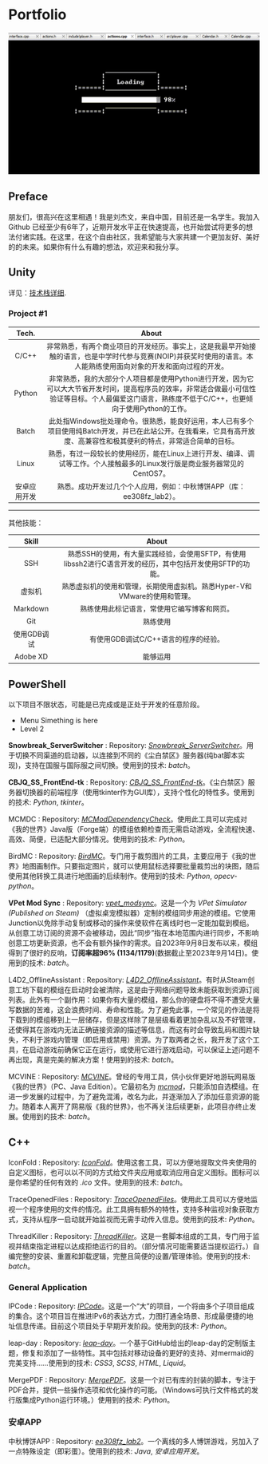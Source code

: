 # Portfolio
<img src="include/game.gif" alt="Animated GIF" class="center"> 

## Preface 

朋友们，很高兴在这里相遇！我是刘杰文，来自中国，目前还是一名学生。我加入 Github 已经至少有6年了，近期开发水平正在快速提高，也开始尝试将更多的想法付诸实践。在这里，在这个自由社区，我希望能与大家共建一个更加友好、美好的的未来。如果你有什么有趣的想法，欢迎来和我分享。

<link rel="stylesheet" href="css/used_tech.css">

## Unity 


详见：[技术栈详细](site_pages/技术栈详细.md).
### Project #1 
|    Tech.     |                            About                             |
| :----------: | :----------------------------------------------------------: |
|    C/C++     | 非常熟悉，有两个商业项目的开发经历。事实上，这是我最早开始接触的语言，也是中学时代参与竞赛(NOIP)并获奖时使用的语言。本人能熟练使用面向对象的开发和面向过程的开发。 |
|    Python    | 非常熟悉，我的大部分个人项目都是使用Python进行开发，因为它可以大大节省开发时间，提高程序员的效率，非常适合做最小可信性验证等目标。个人最偏爱这门语言，熟练度不低于C/C++，也更倾向于使用Python的工作。 |
|    Batch     | 此处指Windows批处理命令。很熟悉，能良好运用，本人已有多个项目使用纯Batch开发，并已在此站公开。在我看来，它具有高开放度、高兼容性和极其便利的特点，非常适合简单的目标。 |
|    Linux     | 熟悉，有过一段较长的使用经历，能在Linux上进行开发、编译、调试等工作。个人接触最多的Linux发行版是商业服务器常见的CentOS7。 |
| 安卓应用开发 | 熟悉。成功开发过几个个人应用，例如：中秋博饼APP（库：ee308fz_lab2）。 |

---

其他技能：

|    Skill    |                            About                             |
| :---------: | :----------------------------------------------------------: |
|     SSH     | 熟悉SSH的使用，有大量实践经验，会使用SFTP，有使用libssh2进行C语言开发的经历，其中包括开发使用SFTP的功能。 |
|   虚拟机    | 熟悉虚拟机的使用和管理，长期使用虚拟机。熟悉Hyper-V和VMware的使用和管理。 |
|  Markdown   |         熟练使用此标记语言，常使用它编写博客和网页。         |
|     Git     |                           熟练使用                           |
| 使用GDB调试 |             有使用GDB调试C/C++语言的程序的经验。             |
|  Adobe XD   |                           能够运用                           |



## PowerShell 

以下项目不限状态，可能是已完成或是正处于开发的任意阶段。

- Menu
Simething is here
- Level 2
  

**Snowbreak_ServerSwitcher**
: Repository: *[Snowbreak_ServerSwitcher](https://github.com/LiuJiewenTT/Snowbreak_ServerSwitcher)*。用于切换不同渠道的启动器，以连接到不同的《尘白禁区》服务器(纯bat脚本实现)，支持在国服与国际服之间切换。<span class="used_tech">使用到的技术: *batch*。</span>

**CBJQ_SS_FrontEnd-tk**
: Repository: *[CBJQ_SS_FrontEnd-tk](https://github.com/LiuJiewenTT/CBJQ_SS_FrontEnd-tk)*。《尘白禁区》服务器切换器的前端程序（使用tkinter作为GUI库），支持个性化的特性多。<span class="used_tech">使用到的技术: *Python*, *tkinter*。</span>

MCMDC
: Repository: *[MCModDependencyCheck](https://github.com/LiuJiewenTT/MCModDependencyCheck)*。使用此工具可以完成对《我的世界》Java版（Forge端）的模组依赖检查而无需启动游戏，全流程快速、高效、简便，已适配大部分情况。<span class="used_tech">使用到的技术: *Python*。</span>

BirdMC
: Repository: *[BirdMC](https://github.com/LiuJiewenTT/BirdMC_original)*。专门用于裁剪图片的工具，主要应用于《我的世界》地图画制作。只要指定图片，就可以使用鼠标选择要批量裁剪出的块图，随后使用其他转换工具进行地图画的后续制作。<span class="used_tech">使用到的技术: *Python*, *opecv-python*。</span>

**VPet Mod Sync**
: Repository: *[vpet_modsync](https://github.com/LiuJiewenTT/vpet_modsync)*。这是一个为 *VPet Simulator (Published on Steam)* （虚拟桌宠模拟器）定制的模组同步用途的模组。它使用Junction以免除手动复制或移动的操作来使软件在离线时也一定能加载到模组。从创意工坊订阅的资源不会被移动，因此“同步”指在本地范围内进行同步，不影响创意工坊更新资源，也不会有额外操作的需求。自2023年9月8日发布以来，模组得到了很好的反响，**订阅率超96% (1134/1179)**(数据截止至2023年9月14日)。<span class="used_tech">使用到的技术: *batch*。</span>

L4D2_OfflineAssistant
: Repository: *[L4D2_OfflineAssistant](https://github.com/LiuJiewenTT/L4D2_OfflineAssistant)*。有时从Steam创意工坊下载的模组在启动时会被清除，这是由于网络问题导致未能获取到资源订阅列表。此外有一个副作用：如果你有大量的模组，那么你的硬盘将不得不遭受大量写数据的苦难，这会浪费时间、寿命和性能。为了避免此事，一个常见的作法是将下载到的模组移到上一层储存，但是这样除了是层级看着更加杂乱以及不好管理，还使得其在游戏内无法正确链接资源的描述等信息，而这有时会导致乱码和图片缺失，不利于游戏内管理（即启用或禁用）资源。为了取两者之长，我开发了这个工具，在启动游戏前确保它正在运行，或使用它进行游戏启动，可以保证上述问题不再出现，真是完美的解决方案！<span class="used_tech">使用到的技术: *batch*。</span>

MCVINE
: Repository: *[MCVINE](https://github.com/LiuJiewenTT/MCVINE/)*。曾经的专用工具，供小伙伴更好地游玩网易版《我的世界》（PC、Java Edition）。它最初名为 *[mcmod](https://github.com/LiuJiewenTT/mcmod)*，只能添加自选模组。在进一步发展的过程中，为了避免混淆，改名为此，并逐渐加入了添加任意资源的能力。随着本人离开了网易版《我的世界》，也不再关注后续更新，此项目亦终止发展。<span class="used_tech">使用到的技术: *batch*。</span>

## C++

IconFold
: Repository: *[IconFold](https://github.com/LiuJiewenTT/IconFold)*。使用这套工具，可以方便地提取文件夹使用的自定义图标，也可以以不同的方式给文件夹应用或取消应用自定义图标。图标可以是你希望的任何有效的 *.ico* 文件。<span class="used_tech">使用到的技术: *batch*。</span>

TraceOpenedFiles
: Repository: *[TraceOpenedFiles](https://github.com/LiuJiewenTT/TraceOpenedFiles)*。使用此工具可以方便地监视一个程序使用的文件的情况。此工具拥有额外的特性，支持多种监视对象获取方式，支持从程序一启动就开始监视而无需手动传入信息。<span class="used_tech">使用到的技术: *Python*。</span>

ThreadKiller
: Repository: *[ThreadKiller](https://github.com/TTStudio-of-TTPeter/ThreadKiller)*。这是一套脚本组成的工具，专门用于监视并结束指定进程以达成拒绝运行的目的。（部分情况可能需要适当提权运行。）自编完整的安装、重置和卸载逻辑，完整且简便的设置/管理体验。<span class="used_tech">使用到的技术: *batch*。</span>

### General Application

IPCode
: Repository: *[IPCode](https://github.com/LiuJiewenTT/IPCode)*。这是一个“大”的项目，一个将由多个子项目组成的集合。这个项目旨在推进IPv6的表达方式，力图打通全场景、形成最便捷的地址信息传递。目前这个项目处于早期开发阶段。<span class="used_tech">使用到的技术: *Python*。</span>

leap-day
: Repository: *[leap-day](https://github.com/LiuJiewenTT/leap-day)*。一个基于GitHub给出的leap-day的定制版主题，修复和添加了一些特性。其中包括对移动设备的更好的支持、对mermaid的完美支持……<span class="used_tech">使用到的技术: *CSS3*, *SCSS*, *HTML*, *Liquid*。</span>

MergePDF
: Repository: *[MergePDF](https://github.com/LiuJiewenTT/MergePDF)*。这是一个对已有库的封装的脚本，专注于PDF合并，提供一些操作选项和优化操作的可能。（Windows可执行文件格式的发行版集成Python运行环境。）<span class="used_tech">使用到的技术: *Python*。</span>

### 安卓APP

中秋博饼APP
: Repository: *[ee308fz_lab2](https://github.com/LiuJiewenTT/ee308fz_lab2)*。一个离线的多人博饼游戏，另加入了一点特殊设定（即彩蛋）。<span class="used_tech">使用到的技术: *Java*, *安卓应用开发*。</span>
